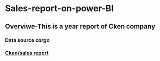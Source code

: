 # Sales-report-on-power-BI
## Overviwe-This is a year report of Cken company
### Data source _cargo_
### [Cken/sales report](https://github.com/kizitoenwerem/Sales-report-on-power-BI/blob/main/POWER%20BI%20SALES%20WORK.pbix)
### ![]()
